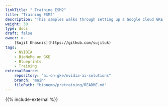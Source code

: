 ```yaml
---
linkTitle: " Training ESM2"
title: "Training ESM2"
description: "This samples walks through setting up a Google Cloud GKE environment to train ESM2 (Evolutionary Scale Modeling) using NVIDIA BioNeMo Framework 2.0"
weight: 30
type: docs
draft: false
owner: >-
    [Sujit Khasnis](https://github.com/sujituk)
tags:
    - NVIDIA
    - BioNeMo on GKE
    - Blueprints
    - Training
externalSource:
    repository: "ai-on-gke/nvidia-ai-solutions"
    branch: "main"
    filePath: "bionemo/pretraining/README.md"
---
```

{{% include-external %}}
